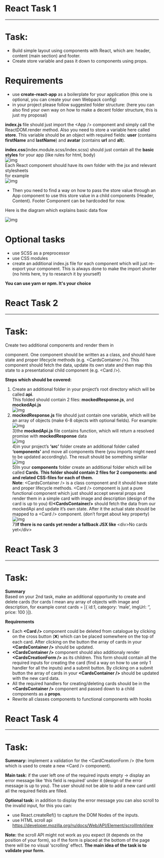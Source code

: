 # React Task 1
***
# Task:  

* Build simple layout using components with React, which are: header, content (main section) and footer.  
* Create store variable and pass it down to components using props.  

# Requirements 

* use **create-react-app** as a boilerplate for your application (this one is optional, you can create your own Webpack config) 
* in your project please follow suggested folder structure: (here you can also find your own way on how to make a decent folder structure, this is just my proposal)

**index.js** file should just import the \<App /> component and simply call the ReactDOM.render method. Also you need to store a variable here called **store**. This variable should be an object with required fields: **user** (contains **firstName** and **lastName**) and **avatar** (contains **url** and **alt**).  

**index.css**(index.module.scss/index.scss) should just contain all the **basic styles** for your app (like rules for html, body)  
![img](https://user-images.githubusercontent.com/61491916/113913638-3ce6dd80-97e5-11eb-9f0e-b20b40d81592.png)  
Each React component should have its own folder with the jsx and relevant stylesheets   
for example  
![img](https://user-images.githubusercontent.com/61491916/113914117-d31b0380-97e5-11eb-8c61-f0bb2a3585ef.png)  
* Then you need to find a way on how to pass the store value through an App component to use this store value in a child components (Header, Content). Footer Component can be hardcoded for now.   

Here is the diagram which explains basic data flow   

![img](https://user-images.githubusercontent.com/61491916/113914368-268d5180-97e6-11eb-9e17-202e78664e91.png)  

# Optional tasks 
* use SCSS as a preprocessor 
* use CSS modules 
* create an additional index.js file for each component which will just re-export your component. This is always done to make the import shorter (no hints here, try to research it by yourself)  

**You can use yarn or npm. It's your choice**  

# React Task 2
***
# Task:  

Create two additional components and render them in <Main /> component. One component should be written as a class, and should have state and proper lifecycle methods (e.g. \<CardsContainer />). This component should fetch the data, update its own state and then map this state to a presentational child component (e.g. \<Card />).  

**Steps which should be covered:**
1) Create an additional folder in your project’s root directory which will be called **api**.  
This folded should contain 2 files: **mockedResponse.js**, and **mockedApi.js**  
![img](https://user-images.githubusercontent.com/61491916/115148412-1c7e1500-a068-11eb-9b37-21c32d3f6b32.png)  
2) **mockedResponse.js** file should just contain one variable, which will be an array of objects (make 6-8 objects with optional fields). For example:  
![img](https://user-images.githubusercontent.com/61491916/115148442-433c4b80-a068-11eb-936b-dfe2f1dfafda.png)  
3)the **mockedApi.js** file contains function, which will return a resolved promise with **mockedResponse**  data  
![img](https://user-images.githubusercontent.com/61491916/115148457-5c44fc80-a068-11eb-928b-f0d8aa4bcf9d.png)  
4)in your project’s **‘src’** folder create an additional folder called **‘components’** and move all components there (you imports might need to be updated accordingly). 
The result should be something similar  
![img](https://user-images.githubusercontent.com/61491916/115148507-98785d00-a068-11eb-8cbb-b979e93e46f8.png)  
5)In your **components** folder create an additional folder which will be called **Cards**. 
**This folder should contain 2 files for 2 components: <CardsContainer/> and <Card /> and related CSS-files for each of them.**  
**Note**: \<CardsContainer /> is a class component and it should have state and proper lifecycle methods. \<Card /> component is just a pure functional component which just should accept several props and render them in a simple card with image and description (design of the card is up to you) 
6)**\<CardsContainer/>** should fetch the data from our mockedApi and update it’s own state. After it the actual state should be mapped to a \<Card /> component. (don’t forget about key property)  
![img](https://user-images.githubusercontent.com/61491916/115148559-c8276500-a068-11eb-815d-44f242163b0a.png)  
7)**If there is no cards yet render a fallback JSX like** \<div>No cards yet\</div>  

# React Task 3
***
# Task: 

**Summary**  
Based on your 2nd task, make an additional opportunity to create and delete cards (for cards I mean any array of objects with image and description, for example const cards = \[{ id:1, category: ‘male’, imgUrl: ‘’, price: 100 }]).  

**Requirements**  
* Each **\<Card />** component could be deleted from catalogue by clicking on the cross button (❌) which can be placed somewhere on the top of each card. After clicking on the button the array of cards in your **\<CardsContainer />** should be updated.  
* **\<CardsContainer />** component should also additionaly render **\<CardsCreationForm />** as its children. This form should contain all the required inputs for creating the card (find a way on how to use only 1 handler for all the inputs) and a submit button. By clicking on a submit button the array of cards in your **\<CardsContainer />** should be updated with the new card data.  
* All the required handlers for creating/deleting cards should be in the **\<CardsContainer />** component and passed down to a child components as a **props**.  
* Rewrite all classes components to functional components with hooks  


# React Task 4 
***
# Task: 

**Summary:** implement a validation for the \<CardCreationForm /> (the form which is used to create a new \<Card /> component).  

**Main task:** if the user left one of the required inputs empty -> display an error message like ‘this field is required’ under it (design of the error message is up to you). The user should not be able to add a new card until all the required fields are filled.  

**Optional task:**  in addition to display the error message you can also scroll to the invalid input, for this you can:  
* use React.createRef() to capture the DOM Nodes of the inputs.  
* use HTML scroll api https://developer.mozilla.org/ru/docs/Web/API/Element/scrollIntoView  

**Note:**  the scroll API might not work as you expect (it depends on the position of your form), so if the form is placed at the bottom of the page there will be no visual ‘scrolling’ effect. **The main idea of the task is to validate your form.**  
